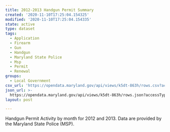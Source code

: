 ```yaml
---
title: 2012-2013 Handgun Permit Summary
created: '2020-11-10T17:25:04.154325'
modified: '2020-11-10T17:25:04.154335'
state: active
type: dataset
tags:
  - Application
  - Firearm
  - Gun
  - Handgun
  - Maryland State Police
  - Msp
  - Permit
  - Renewal
groups:
  - Local Government
csv_url: 'https://opendata.maryland.gov/api/views/k5dt-863h/rows.csv?accessType=DOWNLOAD'
json_url: >-
  https://opendata.maryland.gov/api/views/k5dt-863h/rows.json?accessType=DOWNLOAD
layout: post

---
```

Handgun Permit Activity by month for 2012 and 2013. Data are provided by the Maryland State Police (MSP).
